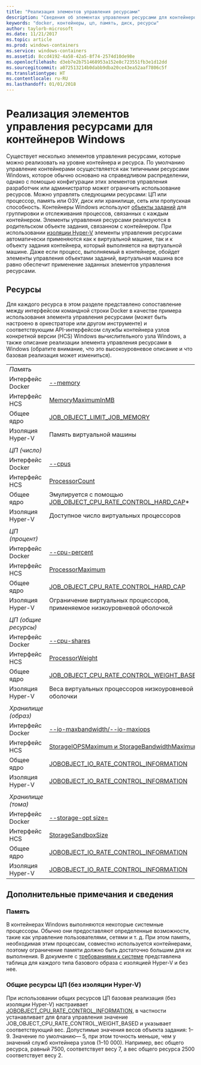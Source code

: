 ```yaml
---
title: "Реализация элементов управления ресурсами"
description: "Сведения об элементах управления ресурсами для контейнеров Windows"
keywords: "docker, контейнеры, цп, память, диск, ресурсы"
author: taylorb-microsoft
ms.date: 11/21/2017
ms.topic: article
ms.prod: windows-containers
ms.service: windows-containers
ms.assetid: 8ccd4192-4a58-42a5-8f74-2574d10de98e
ms.openlocfilehash: d3eb7e2b751468953a152e8c723551fb3e1d12dd
ms.sourcegitcommit: a072513214b0dabb9dba20ce43ea52aaf7806c5f
ms.translationtype: HT
ms.contentlocale: ru-RU
ms.lasthandoff: 01/01/2018
---
```

# <a name="implementing-resource-controls-for-windows-containers"></a>Реализация элементов управления ресурсами для контейнеров Windows
Существует несколько элементов управления ресурсами, которые можно реализовать на уровне контейнера и ресурса.  По умолчанию управление контейнерами осуществляется как типичными ресурсами Windows, которое обычно основано на справедливом распределении, однако с помощью конфигурации этих элементов управления разработчик или администратор может ограничить использование ресурсов.  Можно управлять следующими ресурсами: ЦП или процессор, память или ОЗУ, диск или хранилище, сеть или пропускная способность.
Контейнеры Windows используют [объекты заданий]( https://msdn.microsoft.com/en-us/library/windows/desktop/ms684161(v=vs.85).aspx) для группировки и отслеживания процессов, связанных с каждым контейнером.  Элементы управления ресурсами реализуются в родительском объекте задания, связанном с контейнером.  При использовании [изоляции Hyper-V](https://docs.microsoft.com/en-us/virtualization/windowscontainers/about/index#windows-container-types) элементы управления ресурсами автоматически применяются как к виртуальной машине, так и к объекту задания контейнера, который выполняется на виртуальной машине. Даже если процесс, выполняемый в контейнере, обойдет элементы управления объектами заданий, виртуальная машина все равно обеспечит применение заданных элементов управления ресурсами.

## <a name="resources"></a>Ресурсы
Для каждого ресурса в этом разделе представлено сопоставление между интерфейсом командной строки Docker в качестве примера использования элемента управления ресурсами (может быть настроено в оркестраторе или другом инструменте) и соответствующим API-интерфейсом службы контейнера узлов конкретной версии (HCS) Windows вычислительного узла Windows, а также описание реализации элемента управления ресурсами в Windows (обратите внимание, что это высокоуровневое описание и что базовая реализация может измениться).

|  | |
| ----- | ------|
| *Память* ||
| Интерфейс Docker | [--memory](https://docs.docker.com/engine/admin/resource_constraints/#memory) |
| Интерфейс HCS | [MemoryMaximumInMB]( https://github.com/Microsoft/hcsshim/blob/b144c605002d4086146ca1c15c79e56bfaadc2a7/interface.go#L67) |
| Общее ядро | [JOB_OBJECT_LIMIT_JOB_MEMORY](https://msdn.microsoft.com/en-us/library/windows/desktop/ms684147(v=vs.85).aspx) |
| Изоляция Hyper-V | Память виртуальной машины |
| ||
| *ЦП (число)* ||
| Интерфейс Docker | [--cpus](https://docs.docker.com/engine/admin/resource_constraints/#cpu) |
| Интерфейс HCS | [ProcessorCount]( https://github.com/Microsoft/hcsshim/blob/b144c605002d4086146ca1c15c79e56bfaadc2a7/interface.go#L67) |
| Общее ядро | Эмулируется с помощью [JOB_OBJECT_CPU_RATE_CONTROL_HARD_CAP](https://msdn.microsoft.com/en-us/library/windows/desktop/hh448384(v=vs.85).aspx)* |
| Изоляция Hyper-V | Доступное число виртуальных процессоров |
| ||
| *ЦП (процент)* ||
| Интерфейс Docker | [--cpu-percent](https://docs.docker.com/engine/admin/resource_constraints/#cpu) |
| Интерфейс HCS | [ProcessorMaximum](https://github.com/Microsoft/hcsshim/blob/b144c605002d4086146ca1c15c79e56bfaadc2a7/interface.go#L67) |
| Общее ядро | [JOB_OBJECT_CPU_RATE_CONTROL_HARD_CAP](https://msdn.microsoft.com/en-us/library/windows/desktop/hh448384(v=vs.85).aspx) |
| Изоляция Hyper-V | Ограничение виртуальных процессоров, применяемое низкоуровневой оболочкой |
| ||
| *ЦП (общие ресурсы)* ||
| Интерфейс Docker | [--cpu-shares](https://docs.docker.com/engine/admin/resource_constraints/#cpu) |
| Интерфейс HCS | [ProcessorWeight](https://github.com/Microsoft/hcsshim/blob/b144c605002d4086146ca1c15c79e56bfaadc2a7/interface.go#L67) |
| Общее ядро | [JOB_OBJECT_CPU_RATE_CONTROL_WEIGHT_BASED](https://msdn.microsoft.com/en-us/library/windows/desktop/hh448384(v=vs.85).aspx) |
| Изоляция Hyper-V | Веса виртуальных процессоров низкоуровневой оболочки |
| ||
| *Хранилище (образ)* ||
| Интерфейс Docker | [--io-maxbandwidth/--io-maxiops]( https://docs.docker.com/edge/engine/reference/commandline/run/#usage) |
| Интерфейс HCS | [StorageIOPSMaximum и StorageBandwidthMaximum](https://github.com/Microsoft/hcsshim/blob/b144c605002d4086146ca1c15c79e56bfaadc2a7/interface.go#L67) |
| Общее ядро | [JOBOBJECT_IO_RATE_CONTROL_INFORMATION](https://msdn.microsoft.com/en-us/library/windows/desktop/mt280122(v=vs.85).aspx) |
| Изоляция Hyper-V | [JOBOBJECT_IO_RATE_CONTROL_INFORMATION](https://msdn.microsoft.com/en-us/library/windows/desktop/mt280122(v=vs.85).aspx) |
| ||
| *Хранилище (тома)* ||
| Интерфейс Docker | [--storage-opt size=]( https://docs.docker.com/edge/engine/reference/commandline/run/#set-storage-driver-options-per-container) |
| Интерфейс HCS | [StorageSandboxSize](https://github.com/Microsoft/hcsshim/blob/b144c605002d4086146ca1c15c79e56bfaadc2a7/interface.go#L67) |
| Общее ядро | [JOBOBJECT_IO_RATE_CONTROL_INFORMATION](https://msdn.microsoft.com/en-us/library/windows/desktop/mt280122(v=vs.85).aspx) |
| Изоляция Hyper-V | [JOBOBJECT_IO_RATE_CONTROL_INFORMATION](https://msdn.microsoft.com/en-us/library/windows/desktop/mt280122(v=vs.85).aspx) |

## <a name="additional-notes-or-details"></a>Дополнительные примечания и сведения
### <a name="memory"></a>Память
В контейнерах Windows выполняются некоторые системные процессоры. Обычно они предоставляют определенные возможности, такие как управление пользователями, сетями и т. д. При этом память, необходимая этим процессам, совместно используется контейнерами, поэтому ограничение памяти должно быть достаточно большим для их выполнения.  В документе с [требованиями к системе](https://docs.microsoft.com/en-us/virtualization/windowscontainers/deploy-containers/system-requirements#memory-requirments) представлена таблица для каждого типа базового образа с изоляцией Hyper-V и без нее.

### <a name="cpu-shares-without-hyper-v-isolation"></a>Общие ресурсы ЦП (без изоляции Hyper-V)
При использовании общих ресурсов ЦП базовая реализация (без изоляции Hyper-V) настраивает [JOBOBJECT_CPU_RATE_CONTROL_INFORMATION](https://msdn.microsoft.com/en-us/library/windows/desktop/hh448384(v=vs.85).aspx), в частности устанавливает для флага управления значение JOB_OBJECT_CPU_RATE_CONTROL_WEIGHT_BASED и указывает соответствующий вес.  Допустимые значения весов объекта задания: 1–9. Значение по умолчанию— 5, при этом точность меньше, чем у значений служб контейнера узлов (1–10 000).  Например, вес общего ресурса, равный 7500, соответствует весу 7, а вес общего ресурса 2500 соответствует весу 2.
